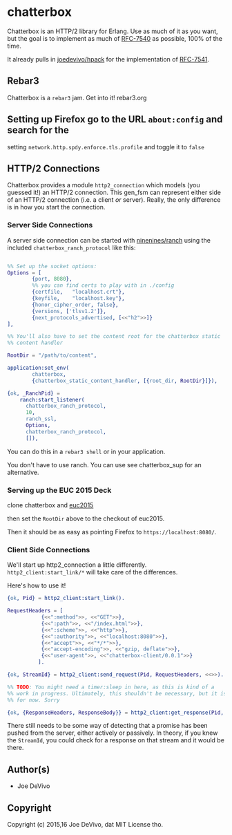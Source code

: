 # chatterbox #

Chatterbox is an HTTP/2 library for Erlang. Use as much of it as you
want, but the goal is to implement as much of
[RFC-7540](https://tools.ietf.org/html/rfc7540) as possible, 100% of
the time.

It already pulls in
[joedevivo/hpack](https://github.com/joedevivo/hpack) for the
implementation of [RFC-7541](https://tools.ietf.org/html/rfc7541).

## Rebar3

Chatterbox is a `rebar3` jam. Get into it! rebar3.org

## Setting up Firefox go to the URL `about:config` and search for the
setting `network.http.spdy.enforce.tls.profile` and toggle it to
`false`

## HTTP/2 Connections

Chatterbox provides a module `http2_connection` which models (you
guessed it!) an HTTP/2 connection. This gen_fsm can represent either
side of an HTTP/2 connection (i.e. a client *or* server). Really, the
only difference is in how you start the connection.

### Server Side Connections

A server side connection can be started with
[ninenines/ranch](https://github.com/ninenines/ranch) using the
included `chatterbox_ranch_protocol` like this:

```erlang

%% Set up the socket options:
Options = [
        {port, 8080},
        %% you can find certs to play with in ./config
        {certfile,   "localhost.crt"},
        {keyfile,    "localhost.key"},
        {honor_cipher_order, false},
        {versions, ['tlsv1.2']},
        {next_protocols_advertised, [<<"h2">>]}
],

%% You'll also have to set the content root for the chatterbox static
%% content handler

RootDir = "/path/to/content",

application:set_env(
        chatterbox,
        {chatterbox_static_content_handler, [{root_dir, RootDir}]}),

{ok, _RanchPid} =
    ranch:start_listener(
      chatterbox_ranch_protocol,
      10,
      ranch_ssl,
      Options,
      chatterbox_ranch_protocol,
      []),

```

You can do this in a `rebar3 shell` or in your application.

You don't have to use ranch. You can use see chatterbox_sup for an
alternative.


### Serving up the EUC 2015 Deck

clone chatterbox and [euc2015](https://github.com/joedevivo/euc2015)

then set the `RootDir` above to the checkout of euc2015.

Then it should be as easy as pointing Firefox to
`https://localhost:8080/`.


### Client Side Connections

We'll start up http2_connection a little
differently. `http2_client:start_link/*` will take care of the
differences.

Here's how to use it!

```erlang
{ok, Pid} = http2_client:start_link().

RequestHeaders = [
           {<<":method">>, <<"GET">>},
           {<<":path">>, <<"/index.html">>},
           {<<":scheme">>, <<"http">>},
           {<<":authority">>, <<"localhost:8080">>},
           {<<"accept">>, <<"*/*">>},
           {<<"accept-encoding">>, <<"gzip, deflate">>},
           {<<"user-agent">>, <<"chatterbox-client/0.0.1">>}
          ].

{ok, StreamId} = http2_client:send_request(Pid, RequestHeaders, <<>>).

%% TODO: You might need a timer:sleep in here, as this is kind of a
%% work in progress. Ultimately, this shouldn't be necessary, but it is
%% for now. Sorry

{ok, {ResponseHeaders, ResponseBody}} = http2_client:get_response(Pid, StreamId).

```

There still needs to be some way of detecting that a promise has been
pushed from the server, either actively or passively. In theory, if
you knew the `StreamId`, you could check for a response on that stream
and it would be there.


## Author(s) ##

* Joe DeVivo

## Copyright ##

Copyright (c) 2015,16 Joe DeVivo, dat MIT License tho.
